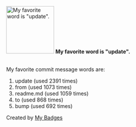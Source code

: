 <img src="https://github.com/my-badges/my-badges/blob/master/src/all-badges/favorite-word/favorite-word.png?raw=true" alt="My favorite word is &quot;update&quot;." title="My favorite word is &quot;update&quot;." width="128">
<strong>My favorite word is &quot;update&quot;.</strong>
<br><br>

My favorite commit message words are:

1. update (used 2391 times)
2. from (used 1073 times)
3. readme.md (used 1059 times)
4. to (used 868 times)
5. bump (used 692 times)


Created by <a href="https://github.com/my-badges/my-badges">My Badges</a>